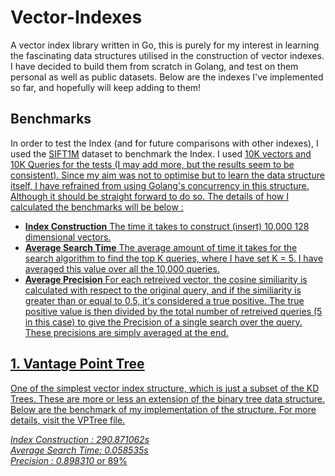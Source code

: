 # Vector-Indexes

A vector index library written in Go, this is purely for my interest in learning the fascinating data structures utilised in the construction of vector indexes. I have decided to build them from scratch in Golang, and test on them personal as well as public datasets. Below are the indexes I've implemented so far, and hopefully will keep adding to them!

## Benchmarks

In order to test the Index (and for future comparisons with other indexes), I used the <a href="http://corpus-texmex.irisa.fr/">SIFT1M</a> dataset to benchmark the Index. I used <u>10K vectors</b> and <u>10K Queries</u> for the tests (I may add more, but the results seem to be consistent). Since my aim was not to optimise but to learn the data structure itself, I have refrained from using Golang's concurrency in this structure. Although it should be straight forward to do so. The details of how I calculated the benchmarks will be below :
- <b>Index Construction</b> The time it takes to construct (insert) 10,000 128 dimensional vectors.
- <b>Average Search Time</b> The average amount of time it takes for the search algorithm to find the top K queries, where I have set K = 5. I have averaged this value over all the 10,000 queries.
- <b>Average Precision</b> For each retreived vector, the cosine similiarity is calculated with respect to the original query, and if the similiarity is greater than or equal to 0.5, it's considered a true positive. The true positive value is then divided by the total number of retreived queries (5 in this case) to give the Precision of a single search over the query. These precisions are simply averaged at the end.

## [1. Vantage Point Tree](https://github.com/Astle-sudo/Vector-Indexes/tree/main/VPTree)

One of the simplest vector index structure, which is just a subset of the KD Trees. These are more or less an extension of the binary tree data structure. Below are the benchmark of my implementation of the structure. For more details, visit the VPTree file. 

<i>Index Construction : <ins>290.871062s</ins></i><br>
<i>Average Search Time:  <ins>0.058535s</ins></i><br>
<i>Precision : <ins>0.898310</ins></i> or <ins>89%</ins>


